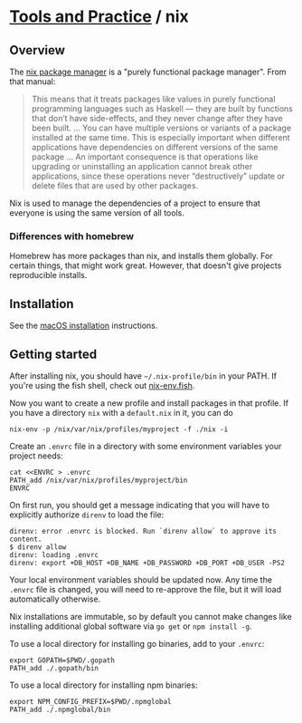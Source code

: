 # [Tools and Practice](../README.md) / nix

## Overview

The [nix package manager](https://nixos.org/manual/nix/stable/) is a
"purely functional package manager". From that manual:

> This means that it treats packages like values in purely functional
> programming languages such as Haskell — they are built by functions
> that don’t have side-effects, and they never change after they have
> been built.
> ...
> You can have multiple versions or variants of a package installed at
> the same time. This is especially important when different
> applications have dependencies on different versions of the same
> package
> ...
> An important consequence is that operations like upgrading or
> uninstalling an application cannot break other applications, since
> these operations never “destructively” update or delete files that
> are used by other packages.

Nix is used to manage the dependencies of a project to ensure that
everyone is using the same version of all tools.

### Differences with homebrew

Homebrew has more packages than nix, and installs them globally. For
certain things, that might work great. However, that doesn't give
projects reproducible installs.

## Installation

See the [macOS installation](https://nixos.org/manual/nix/stable/#sect-macos-installation)
instructions.

## Getting started

After installing nix, you should have `~/.nix-profile/bin` in your
PATH. If you're using the fish shell, check out [nix-env.fish](https://github.com/lilyball/nix-env.fish).

Now you want to create a new profile and install packages in that
profile. If you have a directory `nix` with a `default.nix` in it, you
can do

    nix-env -p /nix/var/nix/profiles/myproject -f ./nix -i

Create an `.envrc` file in a directory with some environment variables your project needs:

```
cat <<ENVRC > .envrc
PATH_add /nix/var/nix/profiles/myproject/bin
ENVRC
```

On first run, you should get a message indicating that you will have to explicitly authorize `direnv` to load the file:

```
direnv: error .envrc is blocked. Run `direnv allow` to approve its content.
$ direnv allow
direnv: loading .envrc
direnv: export +DB_HOST +DB_NAME +DB_PASSWORD +DB_PORT +DB_USER -PS2
```

Your local environment variables should be updated now. Any time the `.envrc` file is changed, you will need to re-approve the file, but it will load automatically otherwise.

Nix installations are immutable, so by default you cannot make changes
like installing additional global software via `go get` or `npm
install -g`.

To use a local directory for installing go binaries, add to your
`.envrc`:

    export GOPATH=$PWD/.gopath
    PATH_add ./.gopath/bin

To use a local directory for installing npm binaries:

    export NPM_CONFIG_PREFIX=$PWD/.npmglobal
    PATH_add ./.npmglobal/bin
